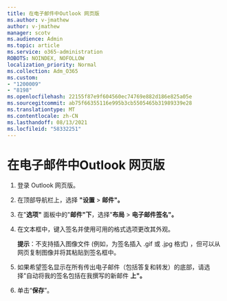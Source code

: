 ```yaml
---
title: 在电子邮件中Outlook 网页版
ms.author: v-jmathew
author: v-jmathew
manager: scotv
ms.audience: Admin
ms.topic: article
ms.service: o365-administration
ROBOTS: NOINDEX, NOFOLLOW
localization_priority: Normal
ms.collection: Adm_O365
ms.custom:
- "1200009"
- "8198"
ms.openlocfilehash: 22155f87e9f604560ec74769e882d186e825a05e
ms.sourcegitcommit: ab75f66355116e995b3cb5505465b31989339e28
ms.translationtype: MT
ms.contentlocale: zh-CN
ms.lasthandoff: 08/13/2021
ms.locfileid: "58332251"
---
```

# <a name="create-email-signature-in-outlook-on-the-web"></a>在电子邮件中Outlook 网页版

1. 登录 Outlook 网页版。
2. 在顶部导航栏上，选择 **"设置**  >  **邮件"。**
3. 在"**选项"** 面板中的"**邮件"下**，选择"**布局**  >  **电子邮件签名"。**
4. 在文本框中，键入签名并使用可用的格式选项更改其外观。

    **提示**：不支持插入图像文件 (例如，为签名插入 .gif 或 .jpg 格式) ，但可以从网页复制图像并将其粘贴到签名框中。

5. 如果希望签名显示在所有传出电子邮件（包括答复和转发）的底部，请选择"自动将我的签名包括在我撰写的新邮件 **上"。**
6. 单击“**保存**”。

